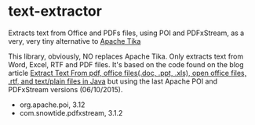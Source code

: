 # text-extractor
Extracts text from Office and PDFs files, using POI and PDFxStream, as a very, very tiny alternative to [Apache Tika](https://tika.apache.org/)

This library, obviously, NO replaces Apache Tika. Only extracts text from Word, Excel, RTF and PDF files. It's based on the code found on the blog article [Extract Text From pdf, office files(.doc, .ppt, .xls), open office files, .rtf, and text/plain files in Java](https://codezrule.wordpress.com/2010/03/24/extract-text-from-pdf-office-files-doc-ppt-xls-open-office-files-rtf-and-textplain-files-in-java/)  but using the last Apache POI and PDFxStream versions (06/10/2015).

- org.apache.poi, 3.12
- com.snowtide.pdfxstream, 3.1.2

